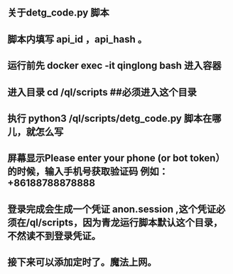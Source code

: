 ## 关于detg_code.py 脚本
## 脚本内填写 api_id ，api_hash 。
## 运行前先 docker exec -it qinglong bash 进入容器
## 进入目录 cd /ql/scripts   ##必须进入这个目录
## 执行 python3 /ql/scripts/detg_code.py  脚本在哪儿，就怎么写
## 屏幕显示Please enter your phone (or bot token）的时候，输入手机号获取验证码 例如： +86188788878888
## 登录完成会生成一个凭证 anon.session ,这个凭证必须在/ql/scripts，因为青龙运行脚本默认这个目录，不然读不到登录凭证。
## 接下来可以添加定时了。魔法上网。
